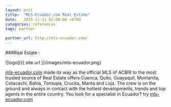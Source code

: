 ```yaml
---
layout: post
title:  "MLS-Ecuador.com Real Estate"
date:   2015-11-11 02:00:00 +0700
categories: references
tags: partner

partner_url: http://mls-ecuador.com/
---
```


###Real Estate :

![logo]({{ site.url }}/images/mls-ecuador.png) 

<!--more-->

[mls-ecuador.com](http://mls-ecuador.com) made its way as the official MLS of ACBIR to the most trusted source of Real Estate offers Cuenca, Quito, Guayaquil, Montanita, Cotacachi, Bahia, Tonsupa, Crucita, Manta and Loja. The crew is on the ground and always in contact with the hottest developments, trends and top agents in the entire country. You look for a specialist in Ecuador? try [mls-ecuador.com](http://mls-ecuador.com)
